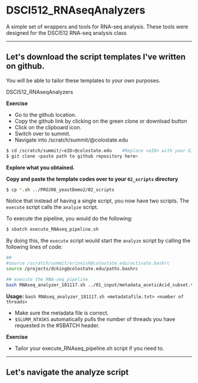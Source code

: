 # DSCI512_RNAseqAnalyzers
A simple set of wrappers and tools for RNA-seq analysis. These tools were designed for the DSCI512 RNA-seq analysis class


----


## Let's download the script templates I've written on github.

You will be able to tailor these templates to your own purposes.

DSCI512_RNAseqAnalyzers

**Exercise**

  * Go to the github location.
  * Copy the github link by clicking on the green clone or download button
  * Click on the clipboard icon.
  * Switch over to summit.
  * Navigate into /scratch/summit/<eID>@colostate.edu
  
```bash
$ cd /scratch/summit/<eID>@colostate.edu    #Replace <eID> with your EID
$ git clone <paste path to github repository here>
```

**Explore what you obtained.**

**Copy and paste the template codes over to your `02_scripts` directory**

```bash
$ cp *.sh ../PROJ06_yeastDemo2/02_scripts
```

Notice that instead of having a single script, you now have two scripts. The `execute` script calls the `analyze` script. 

To execute the pipeline, you would do the following:

```bash
$ sbatch execute_RNAseq_pipeline.sh
```

By doing this, the `execute` script would start the `analyze` script by calling the following lines of code:

```bash
##
#source /scratch/summit/erinnish@colostate.edu/activate.bashrc
source /projects/dcking@colostate.edu/paths.bashrc

## execute the RNA-seq_pipeline
bash RNAseq_analyzer_181117.sh ../01_input/metadata_aceticAcid_subset.txt $SLURM_NTASKS
```

**Usage:** `bash RNAseq_analyzer_181117.sh <metadatafile.txt> <number of threads>`
   *  Make sure the metadata file is correct.
   * `$SLURM_NTASKS` automatically pulls the number of threads you have requested in the #SBATCH header.

**Exercise**
  * Tailor your execute_RNAseq_pipeline.sh script if you need to.

-----

## Let's navigate the analyze script


